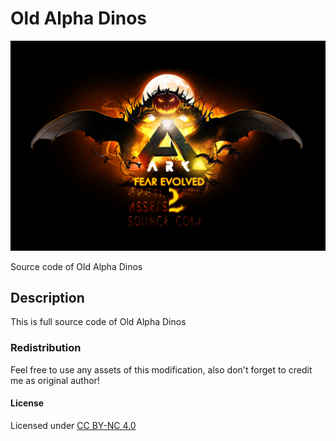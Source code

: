 # Old Alpha Dinos

![Logo](https://raw.githubusercontent.com/L4-Wyrm/FEe/master/Logo/FEe_SRC_Logo.png "Logo")

Source code of Old Alpha Dinos

## Description
This is full source code of Old Alpha Dinos

### Redistribution
Feel free to use any assets of this modification, also don't forget to credit me as original author!

#### License
Licensed under [CC BY-NC 4.0](https://github.com/L4-Wyrm/AlphaDinos/blob/master/LICENSE)
